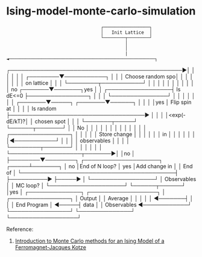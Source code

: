 # Ising-model-monte-carlo-simulation

                                       ┌─────────────────┐
                                       │   Init Lattice  │
                                       └────────┬────────┘
                                                │
                                                │
                                                |◄──────────────────────────────────────────────────────┐
┌──────────────────────────────────────────────►│                                                       │
│                                               │                                                       │
│                                      ┌────────▼───────────┐                                           │
│                                      │   Choose random spo│                                           │
│                                      │                    │                                           │
│                                      │      on lattice    │                                           │
│                                      └────────┬───────────┘                                           │
│                                               │                                                       │
│                                               │                                                       │
│                                               │                                                       │
│                                  no   ┌───────▼───────┐yes                                            │
│                     ┌─────────────────┤   Is dE<=0    ├────────────────┐                              │
│                     │                 └───────────────┘                │                              │
│                     │                                                  │                              │
│             ┌───────▼─────┐                                    ┌───────▼──────┐                      │
│             │             │yes                                 │ Flip spin at  │                      │
│             │  Is random  ├────────────────────────────────────►              │                       │
│             │<exp(-dE/kT)?│                                    │ chosen spot  │                       │
│             └───────┬─────┘                                    └──────┬───────┘                       │
│                  No │                                                 │                               │
│                     │                                                 │                               │
│                     │                                                 │                               │
│                     │                   ┌────────────────┐            │                               │
│                     │                   │   Store change │            │                               │
│                     │                   │      in        │            │                               │
│                     │                   │                │◄───────────┘                               │
│                     │                   │   observables  │                                            │
│                     │                   └────────┬───────┘                                            │
│                     │                            │                                                    │
│                     └───────────────────┬───────►│                                                    │no
│                                         ├────────▼────────┐          ┌────────────────────┐     ┌─────┴───────┐
│                                    no   │End of N loop?   │ yes      │Add change in       │     │  End of     │
└─────────────────────────────────────────┤                 ├──────────►                    ├─────►             │
                                          └─────────────────┘          │   Observables      │     │ MC loop?    │
                                                                       └────────────────────┘     └──────┬──────┘
                                                                                                         │yes
                                                                                                         │
                                                  ┌──────────────┐       ┌──────────────────┐            │
                         ┌────────────────┐       │   Output     │       │    Average       │            │
                         │                │       │              ◄───────┤                  │            │
                         │  End Program   │ ◄─────┤   data       │       │  Observables     ◄────────────┘
                         └────────────────┘       └──────────────┘       └──────────────────┘

Reference:
1. [Introduction to Monte Carlo methods for an Ising Model of a Ferromagnet-Jacques Kotze](https://arxiv.org/abs/0803.0217)
